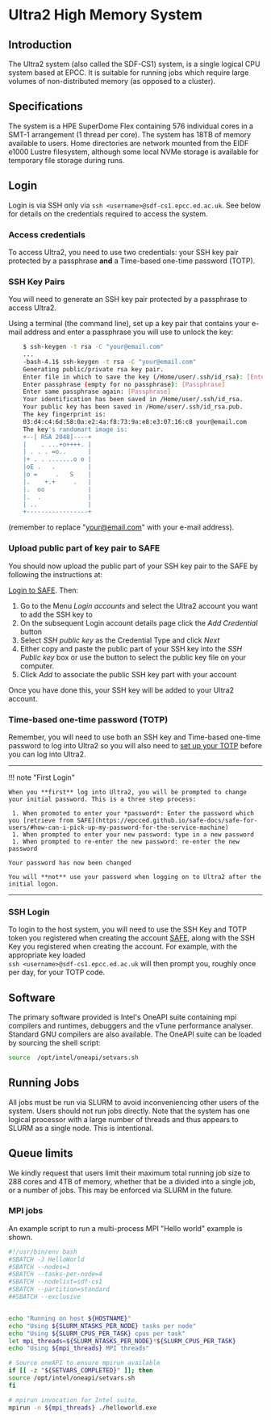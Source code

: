 # Ultra2 High Memory System

## Introduction

The Ultra2 system (also called the SDF-CS1) system, is a single logical CPU system based at EPCC. It is suitable for running jobs which require large volumes of non-distributed memory (as opposed to a cluster).

## Specifications

The system is a HPE SuperDome Flex containing 576 individual cores in a SMT-1 arrangement (1 thread per core). The system has 18TB of memory available to users. Home directories are network mounted from the EIDF e1000 Lustre filesystem, although some local NVMe storage is available for temporary file storage during runs.

## Login

Login is via SSH only via `ssh <username>@sdf-cs1.epcc.ed.ac.uk`. See below for details on the credentials required to access the system.

### Access credentials

To access Ultra2, you need to use two credentials: your SSH key pair protected by a passphrase **and** a Time-based one-time password (TOTP).

### SSH Key Pairs

You will need to generate an SSH key pair protected by a passphrase to access Ultra2.

Using a terminal (the command line), set up a key pair that contains your e-mail address and enter a passphrase you will use to unlock the key:

```bash
    $ ssh-keygen -t rsa -C "your@email.com"
    ...
    -bash-4.1$ ssh-keygen -t rsa -C "your@email.com"
    Generating public/private rsa key pair.
    Enter file in which to save the key (/Home/user/.ssh/id_rsa): [Enter]
    Enter passphrase (empty for no passphrase): [Passphrase]
    Enter same passphrase again: [Passphrase]
    Your identification has been saved in /Home/user/.ssh/id_rsa.
    Your public key has been saved in /Home/user/.ssh/id_rsa.pub.
    The key fingerprint is:
    03:d4:c4:6d:58:0a:e2:4a:f8:73:9a:e8:e3:07:16:c8 your@email.com
    The key's randomart image is:
    +--[ RSA 2048]----+
    |    . ...+o++++. |
    | . . . =o..      |
    |+ . . .......o o |
    |oE .   .         |
    |o =     .   S    |
    |.    +.+     .   |
    |.  oo            |
    |.  .             |
    | ..              |
    +-----------------+
```

(remember to replace "<your@email.com>" with your e-mail address).

### Upload public part of key pair to SAFE

You should now upload the public part of your SSH key pair to the SAFE by following the instructions at:

[Login to SAFE](https://safe.epcc.ed.ac.uk/). Then:

 1. Go to the Menu *Login accounts* and select the Ultra2 account you want to add the SSH key to
 1. On the subsequent Login account details page click the *Add Credential* button
 1. Select *SSH public key* as the Credential Type and click *Next*
 1. Either copy and paste the public part of your SSH key into the *SSH Public key* box or use the button to select the public key file on your computer.
 1. Click *Add* to associate the public SSH key part with your account

Once you have done this, your SSH key will be added to your Ultra2 account.

### Time-based one-time password (TOTP)

Remember, you will need to use both an SSH key and Time-based one-time password to log into Ultra2 so you will also need to [set up your TOTP](https://epcced.github.io/safe-docs/safe-for-users/#how-to-turn-on-mfa-on-your-machine-account) before you can log into Ultra2.

---
!!! note "First Login"

    When you **first** log into Ultra2, you will be prompted to change your initial password. This is a three step process:

     1. When promoted to enter your *password*: Enter the password which you [retrieve from SAFE](https://epcced.github.io/safe-docs/safe-for-users/#how-can-i-pick-up-my-password-for-the-service-machine)
     1. When prompted to enter your new password: type in a new password
     1. When prompted to re-enter the new password: re-enter the new password

    Your password has now been changed

    You will **not** use your password when logging on to Ultra2 after the initial logon.
---

### SSH Login

To login to the host system, you will need to use the SSH Key and TOTP token you registered when creating the account [SAFE](https://www.safe.epcc.ed.ac.uk), along with the SSH Key you registered when creating the account. For example, with the appropriate key loaded<br>`ssh <username>@sdf-cs1.epcc.ed.ac.uk` will then prompt you, roughly once per day, for your TOTP code.

## Software

The primary software provided is Intel's OneAPI suite containing mpi compilers and runtimes, debuggers and the vTune performance analyser. Standard GNU compilers are also available.
The OneAPI suite can be loaded by sourcing the shell script:

```bash
source  /opt/intel/oneapi/setvars.sh
```

## Running Jobs

All jobs must be run via SLURM to avoid inconveniencing other users of the system. Users should not run jobs directly. Note that the system has one logical processor with a large number of threads and thus appears to SLURM as a single node. This is intentional.

## Queue limits

We kindly request that users limit their maximum total running job size to 288 cores and 4TB of memory, whether that be a divided into a single job, or a number of jobs.
This may be enforced via SLURM in the future.

### MPI jobs

An example script to run a multi-process MPI "Hello world" example is shown.

```bash
#!/usr/bin/env bash
#SBATCH -J HelloWorld
#SBATCH --nodes=1
#SBATCH --tasks-per-node=4
#SBATCH --nodelist=sdf-cs1
#SBATCH --partition=standard
##SBATCH --exclusive


echo "Running on host ${HOSTNAME}"
echo "Using ${SLURM_NTASKS_PER_NODE} tasks per node"
echo "Using ${SLURM_CPUS_PER_TASK} cpus per task"
let mpi_threads=${SLURM_NTASKS_PER_NODE}*${SLURM_CPUS_PER_TASK}
echo "Using ${mpi_threads} MPI threads"

# Source oneAPI to ensure mpirun available
if [[ -z "${SETVARS_COMPLETED}" ]]; then
source /opt/intel/oneapi/setvars.sh
fi

# mpirun invocation for Intel suite.
mpirun -n ${mpi_threads} ./helloworld.exe
```
